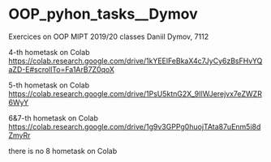 # OOP_pyhon_tasks__Dymov
Exercices on OOP MIPT 2019/20 classes
Daniil Dymov, 7112

4-th hometask on Colab https://colab.research.google.com/drive/1kYEElFeBkaX4c7JyCy6zBsFHvYQaZD-E#scrollTo=Fa1ArB7Z0qoX

5-th hometask on Colab https://colab.research.google.com/drive/1PsU5ktnG2X_9IlWJerejvx7eZWZR6WyY

6&7-th hometask on Colab https://colab.research.google.com/drive/1g9v3GPPg0huojTAta87uEnm5i8dZmyRr

there is no 8 hometask on Colab
